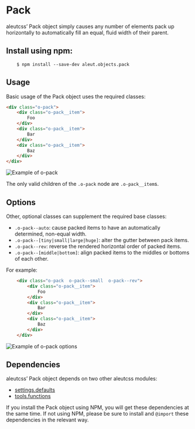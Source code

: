 # Pack

aleutcss’ Pack object simply causes any number of elements pack up horizontally to automatically fill an equal, fluid width of their parent.


## Install using npm:

```ssh
    $ npm install --save-dev aleut.objects.pack

```

## Usage

Basic usage of the Pack object uses the required classes:

```html
<div class="o-pack">
    <div class="o-pack__item">
        Foo
    </div>
    <div class="o-pack__item">
        Bar
    </div>
    <div class="o-pack__item">
        Baz
    </div>
</div>
```

![Example of o-pack](https://raw.githubusercontent.com/aleutcss/aleutcss.github.io/master/public/img/o-pack.png)

The only valid children of the `.o-pack` node are `.o-pack__item`s.

## Options

Other, optional classes can supplement the required base classes:

* `.o-pack--auto`: cause packed items to have an automatically determined,
  non-equal width.
* `.o-pack--[tiny|small|large|huge]`: alter the gutter between pack items.
* `.o-pack--rev`: reverse the rendered horizontal order of packed items.
* `.o-pack--[middle|bottom]`: align packed items to the middles or bottoms of each
  other.

For example:

```html
    <div class="o-pack  o-pack--small  o-pack--rev">
        <div class="o-pack__item">
            Foo
        </div>
        <div class="o-pack__item">
            Bar
        </div>
        <div class="o-pack__item">
            Baz
        </div>
    </div>
```

![Example of o-pack options](https://raw.githubusercontent.com/aleutcss/aleutcss.github.io/master/public/img/o-pack-options.png)

## Dependencies

aleutcss’ Pack object depends on two other aleutcss modules:

* [settings.defaults](https://github.com/aleutcss/settings.defaults)
* [tools.functions](https://github.com/aleutcss/tools.functions)

If you install the Pack object using NPM, you will get these dependencies at
the same time. If not using NPM, please be sure to install and `@import` these
dependencies in the relevant way.
